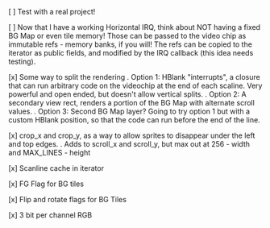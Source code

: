 [ ] Test with a real project!

[ ] Now that I have a working Horizontal IRQ, think about NOT having a fixed BG Map or even tile memory! Those can be passed to the video chip as immutable refs - memory banks, if you will! The refs can be copied to the iterator as public fields, and modified by the IRQ callback (this idea needs testing).

[x] Some way to split the rendering
    . Option 1: HBlank "interrupts", a closure that can run arbitrary code on the videochip at the end of each scaline. Very powerful and open ended, but doesn't allow vertical splits.
    . Option 2: A secondary view rect, renders a portion of the BG Map with alternate scroll values.
    . Option 3: Second BG Map layer?
    Going to try option 1 but with a custom HBlank position, so that the code can run before the end of the line.

[x] crop_x and crop_y, as a way to allow sprites to disappear under the left and top edges.
    . Adds to scroll_x and scroll_y, but max out at 256 - width and MAX_LINES - height

[x] Scanline cache in iterator

[x] FG Flag for BG tiles

[x] Flip and rotate flags for BG Tiles

[x] 3 bit per channel RGB

